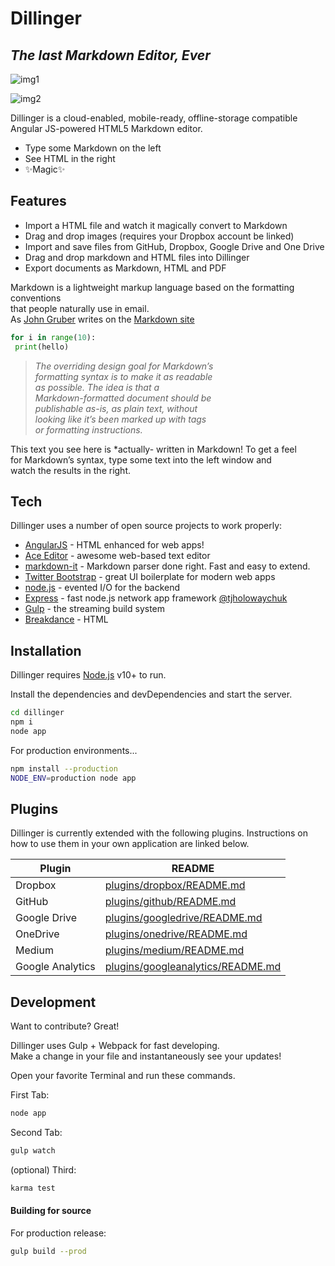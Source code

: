 # Dillinger

## *The last Markdown Editor, Ever*  

![img1](https://cldup.com/dTxpPi9lDf.thumb.png)  

![img2](https://travis-ci.org/joemccann/dillinger.svg?branch=master)  


Dillinger is a cloud-enabled, mobile-ready, offline-storage compatible  
Angular JS-powered HTML5 Markdown editor.


* Type some Markdown on the left
* See HTML in the right
* ✨Magic✨


## Features

* Import a HTML file and watch it magically convert to Markdown
* Drag and drop images (requires your Dropbox account be linked)
* Import and save files from GitHub, Dropbox, Google Drive and One Drive
* Drag and drop markdown and HTML files into Dillinger
* Export documents as Markdown, HTML and PDF

Markdown is a lightweight markup language based on the formatting conventions  
that people naturally use in email.  
As [John Gruber](https://en.wikipedia.org/wiki/John_Gruber) writes on the [Markdown site](https://en.wikipedia.org/wiki/Markdown)  

```python
for i in range(10):
 print(hello)
```


> *The overriding design goal for Markdown’s*  
> *formatting syntax is to make it as readable*  
> *as possible. The idea is that a*  
> *Markdown-formatted document should be*  
> *publishable as-is, as plain text, without*  
> *looking like it’s been marked up with tags*  
> *or formatting instructions.*  

This text you see here is *actually- written in Markdown! To get a feel  
for Markdown’s syntax, type some text into the left window and  
watch the results in the right.  

## Tech

Dillinger uses a number of open source projects to work properly:

- [AngularJS](https://en.wikipedia.org/wiki/AngularJS) - HTML enhanced for web apps!
- [Ace Editor](https://en.wikipedia.org/wiki/Ace_(editor)) - awesome web-based text editor
- [markdown-it](https://en.wikipedia.org/wiki/Markdown) - Markdown parser done right. Fast and easy to extend.
- [Twitter Bootstrap](https://en.wikipedia.org/wiki/Bootstrap_(front-end_framework)) - great UI boilerplate for modern web apps
- [node.js](https://en.wikipedia.org/wiki/Node.js) - evented I/O for the backend
- [Express](https://en.wikipedia.org/wiki/Express) - fast node.js network app framework [@tjholowaychuk](https://github.com/tj)
- [Gulp](https://en.wikipedia.org/wiki/Swallowing) - the streaming build system
- [Breakdance](https://en.wikipedia.org/wiki/Breakdancing) - HTML  


## Installation

Dillinger requires [Node.js](https://en.wikipedia.org/wiki/Node.js) v10+ to run.

Install the dependencies and devDependencies and start the server.

```sh
cd dillinger
npm i
node app
```

For production environments...

```sh
npm install --production
NODE_ENV=production node app
```   

## Plugins

Dillinger is currently extended with the following plugins.
Instructions on how to use them in your own application are linked below.

| Plugin | README |
| ------ | ------ |
| Dropbox | [plugins/dropbox/README.md](https://en.wikipedia.org/wiki/Dropbox) |
| GitHub | [plugins/github/README.md](https://en.wikipedia.org/wiki/GitHub) |
| Google Drive | [plugins/googledrive/README.md](https://en.wikipedia.org/wiki/Google_Drive) |
| OneDrive | [plugins/onedrive/README.md](https://en.wikipedia.org/wiki/OneDrive) |
| Medium | [plugins/medium/README.md](https://en.wikipedia.org/wiki/Medium) |
| Google Analytics | [plugins/googleanalytics/README.md](https://en.wikipedia.org/wiki/Google_Analytics) |


## Development

Want to contribute? Great!

Dillinger uses Gulp + Webpack for fast developing.  
Make a change in your file and instantaneously see your updates!

Open your favorite Terminal and run these commands.

First Tab:

```sh
node app
```

Second Tab:

```sh
gulp watch
```

(optional) Third:

```sh
karma test
```

#### Building for source

For production release:

```sh
gulp build --prod
```
